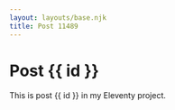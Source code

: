 ```yaml
---
layout: layouts/base.njk
title: Post 11489
---
```


# Post {{ id }}

This is post {{ id }} in my Eleventy project.
